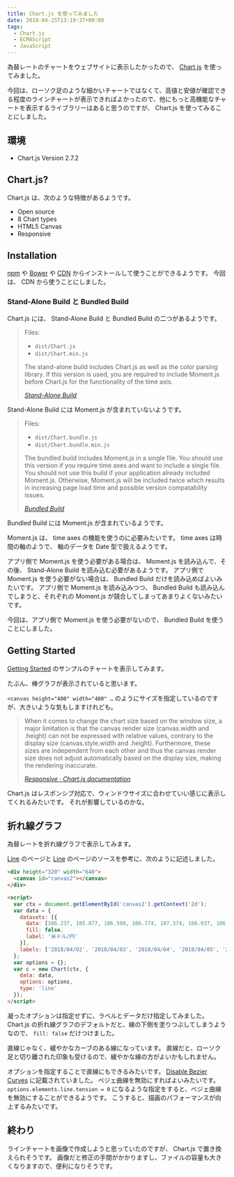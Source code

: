 ```yaml
---
title: Chart.js を使ってみました
date: 2018-04-25T13:19:37+09:00
tags:
  - Chart.js
  - ECMAScript
  - JavaScript
---
```


為替レートのチャートをウェブサイトに表示したかったので、 [Chart.js](http://www.chartjs.org/) を使ってみました。

<!--more-->

<script src="//cdnjs.cloudflare.com/ajax/libs/Chart.js/2.7.2/Chart.bundle.min.js"></script>

今回は、ローソク足のような細かいチャートではなくて、高値と安値が確認できる程度のラインチャートが表示できればよかったので、他にもっと高機能なチャートを表示するライブラリーはあると思うのですが、 Chart.js を使ってみることにしました。

## 環境

* Chart.js Version 2.7.2

## Chart.js?

Chart.js は、次のような特徴があるようです。

* Open source
* 8 Chart types
* HTML5 Canvas
* Responsive

## Installation

[npm](http://www.chartjs.org/docs/latest/getting-started/installation.html#npm) や [Bower](http://www.chartjs.org/docs/latest/getting-started/installation.html#bower) や [CDN](http://www.chartjs.org/docs/latest/getting-started/installation.html#cdn) からインストールして使うことができるようです。
今回は、 CDN から使うことにしました。

### Stand-Alone Build と Bundled Build

Chart.js には、 Stand-Alone Build と Bundled Build の二つがあるようです。

> Files:
>
> * `dist/Chart.js`
> * `dist/Chart.min.js`
>
> The stand-alone build includes Chart.js as well as the color parsing library. If this version is used, you are required to include Moment.js before Chart.js for the functionality of the time axis.
>
> <cite>[Stand-Alone Build](http://www.chartjs.org/docs/latest/getting-started/installation.html#stand-alone-build)</cite>

Stand-Alone Build には Moment.js が含まれていないようです。

> Files:
>
> * `dist/Chart.bundle.js`
> * `dist/Chart.bundle.min.js`
>
> The bundled build includes Moment.js in a single file. You should use this version if you require time axes and want to include a single file. You should not use this build if your application already included Moment.js. Otherwise, Moment.js will be included twice which results in increasing page load time and possible version compatability issues.
>
> <cite>[Bundled Build](http://www.chartjs.org/docs/latest/getting-started/installation.html#bundled-build)</cite>

Bundled Build には Moment.js が含まれているようです。

Moment.js は、 time axes の機能を使うのに必要みたいです。
time axes は時間の軸のようで、 軸のデータを Date 型で扱えるようです。

アプリ側で Moment.js を使う必要がある場合は、 Moment.js を読み込んで、その後、 Stand-Alone Build を読み込む必要があるようです。
アプリ側で Moment.js を使う必要がない場合は、 Bundled Build だけを読み込めばよいみたいです。
アプリ側で Moment.js を読み込みつつ、 Bundled Build も読み込んでしまうと、それぞれの Moment.js が競合してしまってあまりよくないみたいです。

今回は、アプリ側で Moment.js を使う必要がないので、 Bundled Build を使うことにしました。

## Getting Started

[Getting Started](http://www.chartjs.org/docs/latest/getting-started/) のサンプルのチャートを表示してみます。

<canvas id="myChart" width="400" height="400"></canvas>

<script>
  var ctx = document.getElementById("myChart").getContext('2d');
  var myChart = new Chart(ctx, {
    type: 'bar',
    data: {
      labels: ["Red", "Blue", "Yellow", "Green", "Purple", "Orange"],
      datasets: [{
        label: '# of Votes',
        data: [12, 19, 3, 5, 2, 3],
        backgroundColor: [
          'rgba(255, 99, 132, 0.2)',
          'rgba(54, 162, 235, 0.2)',
          'rgba(255, 206, 86, 0.2)',
          'rgba(75, 192, 192, 0.2)',
          'rgba(153, 102, 255, 0.2)',
          'rgba(255, 159, 64, 0.2)'
        ],
        borderColor: [
          'rgba(255, 99, 132, 1)',
          'rgba(54, 162, 235, 1)',
          'rgba(255, 206, 86, 1)',
          'rgba(75, 192, 192, 1)',
          'rgba(153, 102, 255, 1)',
          'rgba(255, 159, 64, 1)'
        ],
        borderWidth: 1
      }]
    },
    options: {
      scales: {
        yAxes: [{
          ticks: {
            beginAtZero: true
          }
        }]
      }
    }
  });
</script>

たぶん、棒グラフが表示されていると思います。

`<canvas height="400" width="400" …` のようにサイズを指定しているのですが、大きいような気もしますけれども。

> When it comes to change the chart size based on the window size, a major limitation is that the canvas render size (canvas.width and .height) can not be expressed with relative values, contrary to the display size (canvas.style.width and .height). Furthermore, these sizes are independent from each other and thus the canvas render size does not adjust automatically based on the display size, making the rendering inaccurate.
>
> <cite>[Responsive · Chart.js documentation](http://www.chartjs.org/docs/latest/general/responsive.html)</cite>

Chart.js はレスポンシブ対応で、ウィンドウサイズに合わせていい感じに表示してくれるみたいです。
それが影響しているのかな。

## 折れ線グラフ

為替レートを折れ線グラフで表示してみます。

[Line](http://www.chartjs.org/docs/latest/charts/line.html) のページと [Line](http://www.chartjs.org/docs/latest/charts/line.html) のページのソースを参考に、次のように記述しました。

```html
<div height="320" width="640">
  <canvas id="canvas2"></canvas>
</div>

<script>
  var ctx = document.getElementById('canvas2').getContext('2d');
  var data = {
    datasets: [{
      data: [106.237, 105.877, 106.598, 106.774, 107.374, 106.937, 106.754, 107.19, 106.777, 107.294, 107.468, 107.104, 106.991, 107.223, 107.354, 107.768, 108.698, 108.808, 109.418, 109.288, 109.063],
      fill: false,
      label: '米ドル/円'
    }],
    labels: ['2018/04/02', '2018/04/03', '2018/04/04', '2018/04/05', '2018/04/06', '2018/04/09', '2018/04/10', '2018/04/11', '2018/04/12', '2018/04/13', '2018/04/16', '2018/04/17', '2018/04/18', '2018/04/19', '2018/04/20', '2018/04/23', '2018/04/24', '2018/04/25', '2018/04/26', '2018/04/27', '2018/04/30']
  };
  var options = {};
  var c = new Chart(ctx, {
    data: data,
    options: options,
    type: 'line'
  });
</script>
```

<div height="320" width="640">
  <canvas id="canvas2"></canvas>
</div>

<script>
  (function () {
    var ctx = document.getElementById('canvas2').getContext('2d');
    var data = {
      datasets: [{
        data: [106.237, 105.877, 106.598, 106.774, 107.374, 106.937, 106.754, 107.19, 106.777, 107.294, 107.468, 107.104, 106.991, 107.223, 107.354, 107.768, 108.698, 108.808, 109.418, 109.288, 109.063],
        fill: false,
        label: '米ドル/円'
      }],
      labels: ['2018/04/02', '2018/04/03', '2018/04/04', '2018/04/05', '2018/04/06', '2018/04/09', '2018/04/10', '2018/04/11', '2018/04/12', '2018/04/13', '2018/04/16', '2018/04/17', '2018/04/18', '2018/04/19', '2018/04/20', '2018/04/23', '2018/04/24', '2018/04/25', '2018/04/26', '2018/04/27', '2018/04/30']
    };
    var options = {};
    var c = new Chart(ctx, {
      data: data,
      options: options,
      type: 'line'
    });
  })();
</script>

凝ったオプションは指定せずに、ラベルとデータだけ指定してみました。
Chart.js の折れ線グラフのデフォルトだと、線の下側を塗りつぶしてしまうようなので、 `fill: false` だけつけました。

直線じゃなく、緩やかなカーブのある線になっています。
直線だと、ローソク足と切り離された印象も受けるので、緩やかな線の方がよいかもしれません。

オプションを指定することで直線にもできるみたいです。
[Disable Bezier Curves](http://www.chartjs.org/docs/latest/charts/line.html#disable-bezier-curves) に記載されていました。
ベジェ曲線を無効にすればよいみたいです。
`options.elements.line.tension = 0` になるような指定をすると、ベジェ曲線を無効にすることができるようです。
こうすると、描画のパフォーマンスが向上するみたいです。

## 終わり

ラインチャートを画像で作成しようと思っていたのですが、 Chart.js で置き換えられそうです。
画像だと修正の手間がかかりますし、ファイルの容量も大きくなりますので、便利になりそうです。
